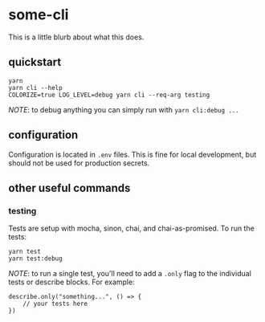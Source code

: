 # some-cli
This is a little blurb about what this does.

## quickstart

    yarn
    yarn cli --help
    COLORIZE=true LOG_LEVEL=debug yarn cli --req-arg testing

*NOTE*: to debug anything you can simply run with `yarn cli:debug ...`

## configuration
Configuration is located in `.env` files. This is fine for local development, but should not be used for production secrets.

## other useful commands

### testing

Tests are setup with mocha, sinon, chai, and chai-as-promised. To run the tests:

	yarn test
	yarn test:debug

*NOTE*: to run a single test, you'll need to add a `.only` flag to the individual tests or describe blocks. For example:

```
describe.only("something...", () => {
	// your tests here
})
```